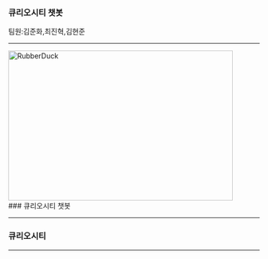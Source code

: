 ### 큐리오시티 챗봇
팀원:김준화,최진혁,김현준
<hr/>
<img src="https://img.hankyung.com/photo/201803/AA.16304974.1.jpg" width="450px" height="300px" title="px10" alt="RubberDuck"></img><br/>
### 큐리오시티 챗봇




<hr/>

### 큐리오시티




<hr/>


